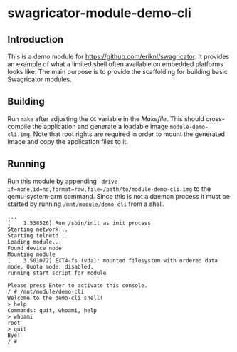 # swagricator-module-demo-cli

## Introduction
This is a demo module for https://github.com/eriknl/swagricator. It provides an example of what a limited shell often available on embedded platforms looks like. The main purpose is to provide the scaffolding for building basic Swagricator modules.

## Building
Run `make` after adjusting the `CC` variable in the _Makefile_. This should cross-compile the application and generate a loadable image `module-demo-cli.img`. Note that root rights are required in order to mount the generated image and copy the application files to it.

## Running
Run this module by appending `-drive if=none,id=hd,format=raw,file=/path/to/module-demo-cli.img` to the qemu-system-arm command.
Since this is not a daemon process it must be started by running `/mnt/module/demo-cli` from a shell.

```
...
[    1.538526] Run /sbin/init as init process
Starting network...
Starting telnetd...
Loading module...
Found device node
Mounting module
[    3.501072] EXT4-fs (vda): mounted filesystem with ordered data mode. Quota mode: disabled.
running start script for module

Please press Enter to activate this console. 
/ # /mnt/module/demo-cli 
Welcome to the demo-cli shell!
> help
Commands: quit, whoami, help
> whoami
root
> quit
Bye!
/ #
```